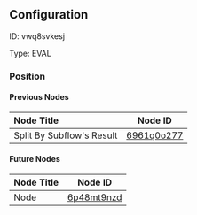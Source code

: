 # <nil>
## Configuration
ID:  vwq8svkesj

Type: EVAL 








### Position

#### Previous Nodes
| Node Title | Node ID |
| :------------- | ------------ |
| Split By Subflow&#39;s Result | [6961q0o277](./6961q0o277.md) | 
 
 #### Future Nodes
| Node Title | Node ID |
| :------------- | ------------ |
| Node |[6p48mt9nzd](./6p48mt9nzd.md) | 